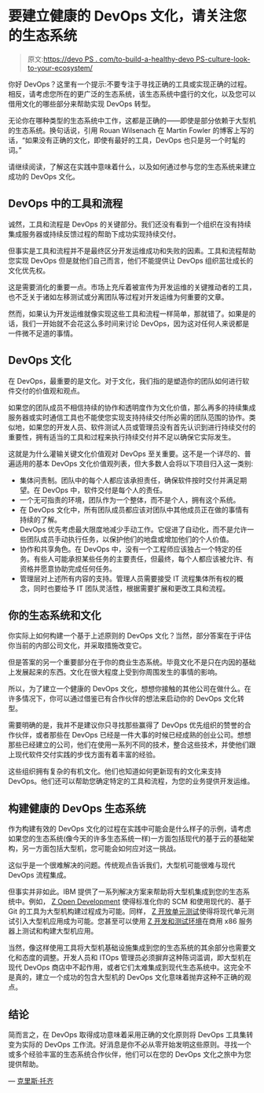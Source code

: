 # 要建立健康的 DevOps 文化，请关注您的生态系统

> 原文:[https://devo PS . com/to-build-a-healthy-devo PS-culture-look-to-your-ecosystem/](https://devops.com/to-build-a-healthy-devops-culture-look-to-your-ecosystem/)

你好 DevOps？这里有一个提示:不要专注于寻找正确的工具或实现正确的过程。相反，请考虑您所在的更广泛的生态系统，该生态系统中盛行的文化，以及您可以借用文化的哪些部分来帮助实现 DevOps 转型。

无论你在哪种类型的生态系统中工作，这都是正确的——即使是部分依赖于大型机的生态系统。换句话说，引用 Rouan Wilsenach 在 Martin Fowler 的博客上写的话，“如果没有正确的文化，即使有最好的工具，DevOps 也只是另一个时髦的词。”

请继续阅读，了解这在实践中意味着什么，以及如何通过参与您的生态系统来建立成功的 DevOps 文化。

## DevOps 中的工具和流程

诚然，工具和流程是 DevOps 的关键部分。我们还没有看到一个组织在没有持续集成服务器或持续反馈过程的帮助下成功实现持续交付。

但事实是工具和流程并不是最终区分开发运维成功和失败的因素。工具和流程帮助您实现 DevOps 但是就他们自己而言，他们不能提供让 DevOps 组织茁壮成长的文化优先权。

这是需要消化的重要一点。市场上充斥着被宣传为开发运维的关键推动者的工具，也不乏关于诸如左移测试或分离团队等过程对开发运维为何重要的文章。

然而，如果认为开发运维就像实现这些工具和流程一样简单，那就错了。如果是的话，我们一开始就不会花这么多时间来讨论 DevOps，因为这对任何人来说都是一件微不足道的事情。

## DevOps 文化

在 DevOps，最重要的是文化。对于文化，我们指的是塑造你的团队如何进行软件交付的价值观和观点。

如果您的团队成员不相信持续的协作和透明度作为文化价值，那么再多的持续集成服务器或实时通信工具也不能使您实现支持持续交付所必需的团队范围的协作。类似地，如果您的开发人员、软件测试人员或管理员没有首先认识到进行持续交付的重要性，拥有适当的工具和过程来执行持续交付并不足以确保它实际发生。

这就是为什么灌输关键文化价值观对 DevOps 至关重要。这不是一个详尽的、普遍适用的基本 DevOps 文化价值观列表，但大多数人会将以下项目归入这一类别:

*   集体问责制。团队中的每个人都应该承担责任，确保软件按时交付并满足期望。在 DevOps 中，软件交付是每个人的责任。
*   一个无可指责的环境，团队作为一个整体，而不是个人，拥有这个系统。
*   在 DevOps 文化中，所有团队成员都应该对团队中其他成员正在做的事情有持续的了解。
*   DevOps 优先考虑最大限度地减少手动工作。它促进了自动化，而不是允许一些团队成员手动执行任务，以保护他们的地盘或增加他们的个人价值。
*   协作和共享角色。在 DevOps 中，没有一个工程师应该独占一个特定的任务。有些人可能承担某些任务的主要责任，但最终，每个人都应该被允许、有资格并愿意协助完成任何任务。
*   管理层对上述所有内容的支持。管理人员需要接受 IT 流程集体所有权的概念，同时也要给予 IT 团队灵活性，根据需要扩展和更改工具和流程。

## 你的生态系统和文化

你实际上如何构建一个基于上述原则的 DevOps 文化？当然，部分答案在于评估你当前的内部公司文化，并采取措施改变它。

但是答案的另一个重要部分在于你的商业生态系统。毕竟文化不是只在内因的基础上发展起来的东西。文化在很大程度上受到你周围发生的事情的影响。

所以，为了建立一个健康的 DevOps 文化，想想你接触的其他公司在做什么。在许多情况下，你可以通过借鉴已有合作伙伴的想法来启动你的 DevOps 文化转型。

需要明确的是，我并不是建议你只寻找那些赢得了 DevOps 优先组织的赞誉的合作伙伴，或者那些在 DevOps 已经是一件大事的时候已经成熟的创业公司。想想那些已经建立的公司，他们在使用一系列不同的技术，整合这些技术，并使他们跟上现代软件交付实践的步伐方面有着丰富的经验。

这些组织拥有复杂的有机文化。他们也知道如何更新现有的文化来支持 DevOps。他们还可以帮助您确定特定的工具和流程，为您的业务提供开发运维。

## 构建健康的 DevOps 生态系统

作为构建有效的 DevOps 文化的过程在实践中可能会是什么样子的示例，请考虑如果您的生态系统(像今天的许多生态系统一样)一方面包括现代的基于云的基础架构，另一方面包括大型机，您可能会如何应对这一挑战。

这似乎是一个很难解决的问题。传统观点告诉我们，大型机可能很难与现代 DevOps 流程集成。

但事实并非如此。IBM 提供了一系列解决方案来帮助将大型机集成到您的生态系统中。例如， [Z Open Development](https://www.ibm.com/us-en/marketplace/z-open-development) 使得标准化你的 SCM 和使用现代的、基于 Git 的工具为大型机构建过程成为可能。同样， [Z 开放单元测试](https://www.ibm.com/us-en/marketplace/z-open-unit-test)使得将现代单元测试引入大型机应用成为可能。您甚至可以使用 [Z 开发和测试环境](https://developer.ibm.com/mainframe/products/z-systems-development-test-environment/)在商用 x86 服务器上测试和构建大型机应用。

当然，像这样使用工具将大型机基础设施集成到您的生态系统的其余部分也需要文化和态度的调整。开发人员和 ITOps 管理员必须摒弃这种陈词滥调，即大型机在现代 DevOps 商店中不起作用，或者它们太难集成到现代生态系统中。这完全不是真的，建立一个成功的包含大型机的 DevOps 文化意味着抛弃这种不正确的观点。

## 结论

简而言之，在 DevOps 取得成功意味着采用正确的文化原则将 DevOps 工具集转变为实际的 DevOps 工作流。好消息是你不必从零开始发明这些原则。寻找一个或多个经验丰富的生态系统合作伙伴，他们可以在您的 DevOps 文化之旅中为您提供帮助。

— [克里斯·托齐](https://devops.com/author/chris-tozzi/)